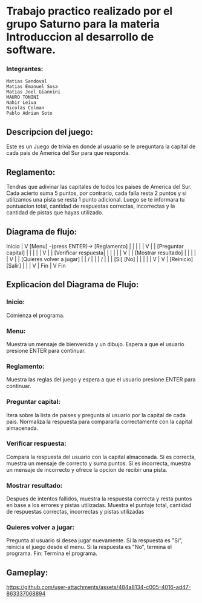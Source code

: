 # Trabajo practico realizado por el grupo Saturno para la materia Introduccion al desarrollo de software.

### Integrantes:

    Matias Sandoval
    Matias Emanuel Sosa
    Matias Joel Giannini
    MAURO TONINI
    Nahir Leiva
    Nicolàs Colman
    Pablo Adrian Soto

## Descripcion del juego:
Este es un Juego de trivia en donde al usuario se le preguntara la capital de cada pais de America del Sur para que responda.

## Reglamento:
Tendras que adivinar las capitales de todos los paises de America del Sur.
Cada acierto suma 5 puntos, por contrario, cada falla resta 2 puntos y si utilizamos una pista se resta 1 punto adicional.
Luego se te informara tu puntuacion total, cantidad de respuestas correctas, incorrectas y la cantidad de pistas que hayas utilizado.


## Diagrama de flujo:

Inicio
|
V
[Menu] -(press ENTER)-> [Reglamento]
|        |                  |
|        |                  V
|        |   [Preguntar capital]
|        |                  |
|        |                  V
|        |   [Verificar respuesta]
|        |                  |
|        |                  V
|        |   [Mostrar resultado]
|        |                  |
|        |                  V
|        |   [Quieres volver a jugar]
|        |            /         |
|        |           /          |
|        |     [Si]            [No]
|        |      |                |
|        V      |                V
|     [Reinicio]                [Salir]
|                                |
|                                V
|                             Fin
|
V
Fin

## Explicacion del Diagrama de Flujo:

### Inicio: 

Comienza el programa.

### Menu:

Muestra un mensaje de bienvenida y un dibujo.
Espera a que el usuario presione ENTER para continuar.

### Reglamento:

Muestra las reglas del juego y espera a que el usuario presione ENTER para continuar.

### Preguntar capital:

Itera sobre la lista de paises y pregunta al usuario por la capital de cada pais.
Normaliza la respuesta para compararla correctamente con la capital almacenada.

### Verificar respuesta:

Compara la respuesta del usuario con la capital almacenada.
Si es correcta, muestra un mensaje de correcto y suma puntos.
Si es incorrecta, muestra un mensaje de incorrecto y ofrece la opcion de recibir una pista.

### Mostrar resultado:

Despues de intentos fallidos, muestra la respuesta correcta y resta puntos en base a los errores y pistas utilizadas.
Muestra el puntaje total, cantidad de respuestas correctas, incorrectas y pistas utilizadas

### Quieres volver a jugar:

Pregunta al usuario si desea jugar nuevamente.
Si la respuesta es "Si", reinicia el juego desde el menu.
Si la respuesta es "No", termina el programa.
Fin: Termina el programa.


## Gameplay:

https://github.com/user-attachments/assets/484a8134-c005-4016-ad47-863337068894




